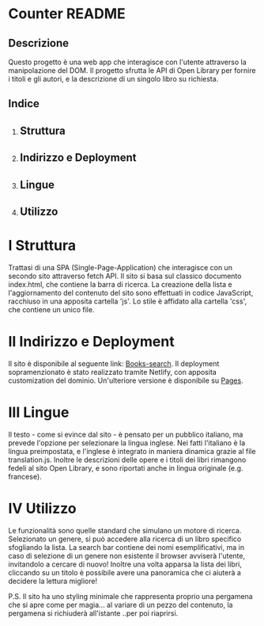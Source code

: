 # Counter README

## Descrizione
Questo progetto è una web app che interagisce con l'utente attraverso la manipolazione del DOM.
Il progetto sfrutta le API di Open Library per fornire i titoli e gli autori, e la descrizione di un singolo libro su richiesta.

## Indice
1. ## Struttura
2. ## Indirizzo e Deployment
3. ## Lingue
4. ## Utilizzo

# I Struttura
Trattasi di una SPA (Single-Page-Application) che interagisce con un secondo sito attraverso fetch API. Il sito si basa sul classico documento index.html, che contiene la barra di ricerca. La creazione della lista e l'aggiornamento del contenuto del sito sono effettuati in codice JavaScript, racchiuso in una apposita cartella 'js'. Lo stile è affidato alla cartella 'css', che contiene un unico file.

# II Indirizzo e Deployment
Il sito è disponibile al seguente link: [Books-search](https://books-search-papyrus.netlify.app/).
Il deployment sopramenzionato è stato realizzato tramite Netlify, con apposita customization del dominio. Un'ulteriore versione
è disponibile su [Pages](https://codelegionary.github.io/Books-search-app/).

# III Lingue
Il testo - come si evince dal sito - è pensato per un pubblico italiano, ma prevede l'opzione per selezionare la lingua inglese. Nei fatti l'italiano è la lingua preimpostata, e l'inglese è integrato in maniera dinamica grazie al file translation.js. Inoltre le descrizioni delle opere e i titoli dei libri rimangono fedeli al sito Open Library, e sono riportati anche in lingua originale (e.g. francese).

# IV Utilizzo
Le funzionalità sono quelle standard che simulano un motore di ricerca.
Selezionato un genere, si può accedere alla ricerca di un libro specifico sfogliando la lista. La search bar contiene dei nomi esemplificativi, ma in caso di selezione di un genere non esistente il browser avviserà l'utente, invitandolo a cercare di nuovo!
Inoltre una volta apparsa la lista dei libri, cliccando su un titolo è possibile avere una panoramica che ci aiuterà a decidere la lettura migliore!

P.S. Il sito ha uno styling minimale che rappresenta proprio una pergamena che si apre come per magia... al variare di un pezzo del contenuto, la pergamena si richiuderà all'istante ..per poi riaprirsi.

